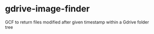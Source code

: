 # gdrive-image-finder
GCF to return files modified after given timestamp within a Gdrive folder tree
